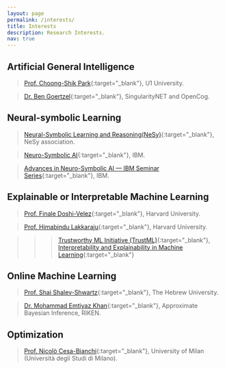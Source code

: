 ```yaml
---
layout: page
permalink: /interests/
title: Interests
description: Research Interests.
nav: true
---
```


## Artificial General Intelligence
  > [Prof. Choong-Shik Park](https://www.researchgate.net/profile/Choong-Shik-Park){:target="_blank"}, U1 University.
  
  > [Dr. Ben Goertzel](http://goertzel.org){:target="_blank"}, SingularityNET and OpenCog.



## Neural-symbolic Learning
  > [Neural-Symbolic Learning and Reasoning(NeSy)](http://www.neural-symbolic.org/){:target="_blank"}, NeSy association.
  
  > [Neuro-Symbolic AI](https://researcher.watson.ibm.com/researcher/view_group.php?id=10518){:target="_blank"}, IBM.

  > [Advances in Neuro-Symbolic AI — IBM Seminar Series](https://researcher.watson.ibm.com/researcher/view_group.php?id=10510){:target="_blank"}, IBM.



## Explainable or Interpretable Machine Learning
  > [Prof. Finale Doshi-Velez](https://dtak.github.io){:target="_blank"}, Harvard University.
  
  > [Prof. Himabindu Lakkaraju](https://himalakkaraju.github.io){:target="_blank"}, Harvard University.

  > > > [Trustworthy ML Initiative (TrustML)](https://www.trustworthyml.org/){:target="_blank"}, [Interpretability and Explainability in Machine Learning](https://interpretable-ml-class.github.io/){:target="_blank"}




## Online Machine Learning
  > [Prof. Shai Shalev-Shwartz](https://www.cs.huji.ac.il/~shais/){:target="_blank"}, The Hebrew University.

  > [Dr. Mohammad Emtiyaz Khan](https://emtiyaz.github.io/){:target="_blank"}, Approximate Bayesian Inference, RIKEN.

## Optimization
  > [Prof. Nicolò Cesa-Bianchi](http://cesa-bianchi.di.unimi.it/){:target="_blank"}, University of Milan (Università degli Studi di Milano).


